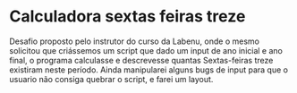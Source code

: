 # Calculadora sextas feiras treze

Desafio proposto pelo instrutor do curso da Labenu, onde o mesmo solicitou que criássemos um script que dado um input de ano inicial e ano final, o programa calculasse e descrevesse quantas Sextas-feiras treze existiram neste período. Ainda manipularei alguns bugs de input para que o usuario não consiga quebrar o script, e farei um layout.
